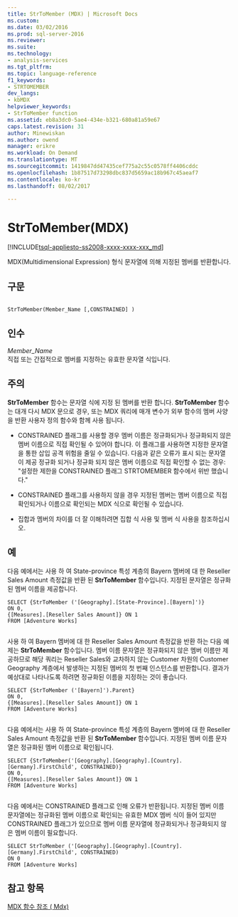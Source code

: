 ```yaml
---
title: StrToMember (MDX) | Microsoft Docs
ms.custom: 
ms.date: 03/02/2016
ms.prod: sql-server-2016
ms.reviewer: 
ms.suite: 
ms.technology:
- analysis-services
ms.tgt_pltfrm: 
ms.topic: language-reference
f1_keywords:
- STRTOMEMBER
dev_langs:
- kbMDX
helpviewer_keywords:
- StrToMember function
ms.assetid: eb8a3dc0-5ae4-434e-b321-680a81a59e67
caps.latest.revision: 31
author: Minewiskan
ms.author: owend
manager: erikre
ms.workload: On Demand
ms.translationtype: MT
ms.sourcegitcommit: 1419847dd47435cef775a2c55c0578ff4406cddc
ms.openlocfilehash: 1b87517d73298dbc837d5659ac18b967c45aeaf7
ms.contentlocale: ko-kr
ms.lasthandoff: 08/02/2017

---
```

# <a name="strtomember-mdx"></a>StrToMember(MDX)
[!INCLUDE[tsql-appliesto-ss2008-xxxx-xxxx-xxx_md](../includes/tsql-appliesto-ss2008-xxxx-xxxx-xxx-md.md)]

  MDX(Multidimensional Expression) 형식 문자열에 의해 지정된 멤버를 반환합니다.  
  
## <a name="syntax"></a>구문  
  
```  
  
StrToMember(Member_Name [,CONSTRAINED] )   
```  
  
## <a name="arguments"></a>인수  
 *Member_Name*  
 직접 또는 간접적으로 멤버를 지정하는 유효한 문자열 식입니다.  
  
## <a name="remarks"></a>주의  
 **StrToMember** 함수는 문자열 식에 지정 된 멤버를 반환 합니다. **StrToMember** 함수는 대개 다시 MDX 문으로 경우, 또는 MDX 쿼리에 매개 변수가 외부 함수의 멤버 사양을 반환 사용자 정의 함수와 함께 사용 됩니다.  
  
-   CONSTRAINED 플래그를 사용할 경우 멤버 이름은 정규화되거나 정규화되지 않은 멤버 이름으로 직접 확인될 수 있어야 합니다. 이 플래그를 사용하면 지정한 문자열을 통한 삽입 공격 위험을 줄일 수 있습니다. 다음과 같은 오류가 표시 되는 문자열이 제공 정규화 되거나 정규화 되지 않은 멤버 이름으로 직접 확인할 수 없는 경우: "설정한 제한을 CONSTRAINED 플래그 STRTOMEMBER 함수에서 위반 했습니다."  
  
-   CONSTRAINED 플래그를 사용하지 않을 경우 지정된 멤버는 멤버 이름으로 직접 확인되거나 이름으로 확인되는 MDX 식으로 확인될 수 있습니다.  
  
-   집합과 멤버의 차이를 더 잘 이해하려면 집합 식 사용 및 멤버 식 사용을 참조하십시오.  
  
## <a name="examples"></a>예  
 다음 예에서는 사용 하 여 State-province 특성 계층의 Bayern 멤버에 대 한 Reseller Sales Amount 측정값을 반환 된 **StrToMember** 함수입니다. 지정된 문자열은 정규화된 멤버 이름을 제공합니다.  
  
```  
SELECT {StrToMember ('[Geography].[State-Province].[Bayern]')}  
ON 0,  
{[Measures].[Reseller Sales Amount]} ON 1  
FROM [Adventure Works]  
  
```  
  
 사용 하 여 Bayern 멤버에 대 한 Reseller Sales Amount 측정값을 반환 하는 다음 예제는 **StrToMember** 함수입니다. 멤버 이름 문자열은 정규화되지 않은 멤버 이름만 제공하므로 해당 쿼리는 Reseller Sales와 교차하지 않는 Customer 차원의 Customer Geography 계층에서 발생하는 지정된 멤버의 첫 번째 인스턴스를 반환합니다. 결과가 예상대로 나타나도록 하려면 정규화된 이름을 지정하는 것이 좋습니다.  
  
```  
SELECT {StrToMember ('[Bayern]').Parent}  
ON 0,  
{[Measures].[Reseller Sales Amount]} ON 1  
FROM [Adventure Works]  
  
```  
  
 다음 예에서는 사용 하 여 State-province 특성 계층의 Bayern 멤버에 대 한 Reseller Sales Amount 측정값을 반환 된 **StrToMember** 함수입니다. 지정된 멤버 이름 문자열은 정규화된 멤버 이름으로 확인됩니다.  
  
```  
SELECT {StrToMember('[Geography].[Geography].[Country].[Germany].FirstChild', CONSTRAINED)}  
ON 0,  
{[Measures].[Reseller Sales Amount]} ON 1  
FROM [Adventure Works]  
  
```  
  
 다음 예에서는 CONSTRAINED 플래그로 인해 오류가 반환됩니다. 지정된 멤버 이름 문자열에는 정규화된 멤버 이름으로 확인되는 유효한 MDX 멤버 식이 들어 있지만 CONSTRAINED 플래그가 있으므로 멤버 이름 문자열에 정규화되거나 정규화되지 않은 멤버 이름이 필요합니다.  
  
```  
SELECT StrToMember ('[Geography].[Geography].[Country].[Germany].FirstChild', CONSTRAINED)  
ON 0  
FROM [Adventure Works]  
```  
  
## <a name="see-also"></a>참고 항목  
 [MDX 함수 참조 &#40; Mdx&#41;](../mdx/mdx-function-reference-mdx.md)  
  
  

